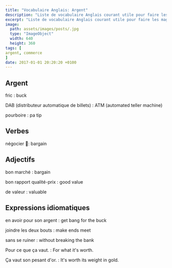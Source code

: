 ```yaml
---
title: "Vocabulaire Anglais: Argent"
description: "Liste de vocabulaire Anglais courant utile pour faire les magasins ou aller au restaurant."
excerpt: "Liste de vocabulaire Anglais courant utile pour faire les magasins ou aller au restaurant."
image:
  path: assets/images/posts/.jpg
  type: "ImageObject"
  width: 640
  height: 360
tags: [
argent, commerce
]
date: 2017-01-01 20:20:20 +0100
---
```


## Argent

fric
: buck

DAB (distributeur automatique de billets)
: ATM (automated teller machine)

pourboire
: pa tip

## Verbes

négocier
: bargain


## Adjectifs

bon marché
: bargain

bon rapport qualité-prix
: good value

de valeur
: valuable


## Expressions idiomatiques

en avoir pour son argent
: get bang for the buck

joindre les deux bouts
: make ends meet

sans se ruiner
:	without breaking the bank

Pour ce que ça vaut.
: For what it's worth.

Ça vaut son pesant d'or.
: It's worth its weight in gold.
